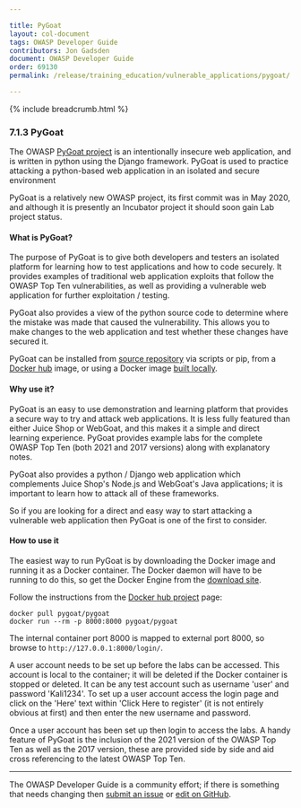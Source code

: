 ```yaml
---

title: PyGoat
layout: col-document
tags: OWASP Developer Guide
contributors: Jon Gadsden
document: OWASP Developer Guide
order: 69130
permalink: /release/training_education/vulnerable_applications/pygoat/

---
```


{% include breadcrumb.html %}

### 7.1.3 PyGoat

The OWASP [PyGoat project][pygoat] is an intentionally insecure web application,
and is written in python using the Django framework.
PyGoat is used to practice attacking a python-based web application in an isolated and secure environment

PyGoat is a relatively new OWASP project, its first commit was in May 2020,
and although it is presently an Incubator project it should soon gain Lab project status.

#### What is PyGoat?

The purpose of PyGoat is to give both developers and testers an isolated platform
for learning how to test applications and how to code securely.
It provides examples of traditional web application exploits that follow the OWASP Top Ten vulnerabilities,
as well as providing a vulnerable web application for further exploitation / testing.

PyGoat also provides a view of the python source code to determine where the mistake was made that caused the vulnerability.
This allows you to make changes to the web application and test whether these changes have secured it.

PyGoat can be installed from [source repository][pygoatrepo] via scripts or pip, from a [Docker hub][pygoathub] image,
or using a Docker image [built locally][pygoatdocker].

#### Why use it?

PyGoat is an easy to use demonstration and learning platform that provides a secure way to try and attack web applications.
It is less fully featured than either Juice Shop or WebGoat, and this makes it a simple and direct learning experience.
PyGoat provides example labs for the complete OWASP Top Ten (both 2021 and 2017 versions) along with explanatory notes.

PyGoat also provides a python / Django web application which complements Juice Shop's Node.js
and WebGoat's Java applications; it is important to learn how to attack all of these frameworks.

So if you are looking for a direct and easy way to start attacking a vulnerable web application
then PyGoat is one of the first to consider.

#### How to use it

The easiest way to run PyGoat is by downloading the Docker image and running it as a Docker container.
The Docker daemon will have to be running to do this, so get the Docker Engine from the [download site][dockerinstall].

Follow the instructions from the [Docker hub project][pygoathub] page:

```text
docker pull pygoat/pygoat
docker run --rm -p 8000:8000 pygoat/pygoat
```

The internal container port 8000 is mapped to external port 8000, so browse to `http://127.0.0.1:8000/login/`.

A user account needs to be set up before the labs can be accessed. This account is local to the container;
it will be deleted if the Docker container is stopped or deleted.
It can be any test account such as username 'user' and password 'Kali1234'.
To set up a user account access the login page and click on the 'Here' text within 'Click Here to register'
(it is not entirely obvious at first) and then enter the new username and password.

Once a user account has been set up then login to access the labs.
A handy feature of PyGoat is the inclusion of the 2021 version of the OWASP Top Ten as well as the 2017 version,
these are provided side by side and aid cross referencing to the latest OWASP Top Ten.

----

The OWASP Developer Guide is a community effort; if there is something that needs changing
then [submit an issue][issue090103] or [edit on GitHub][edit090103].

[dockerinstall]: https://docs.docker.com/engine/install/
[edit090103]: https://github.com/OWASP/www-project-developer-guide/blob/main/draft/09-training-education/01-vulnerable-apps/03-pygoat.md
[issue090103]: https://github.com/OWASP/www-project-developer-guide/issues/new?labels=enhancement&template=request.md&title=Update:%2009-training-education/01-vulnerable-apps/03-pygoat
[pygoat]: https://owasp.org/www-project-pygoat/
[pygoatdocker]: https://github.com/adeyosemanputra/pygoat/blob/master/README.md#from-docker-compose
[pygoathub]: https://hub.docker.com/r/pygoat/pygoat
[pygoatrepo]: https://github.com/adeyosemanputra/pygoat/blob/master/README.md#from-sources
